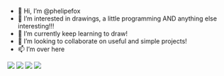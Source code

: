 - 👋 Hi, I’m @phelipefox
- 👀 I’m interested in drawings, a little programming AND anything else interesting!!!
- 🌱 I’m currently keep learning to draw!
- 💞️ I’m looking to collaborate on useful and simple projects!
- 📫 I’m over here 

<a href="https://twitter.com/phelipef0x"><img src="https://img.shields.io/badge/Twitter-1DA1F2?style=for-the-badge&logo=twitter&logoColor=white" class="media-object  img-responsive img-thumbnail"></a>
<a href="https://lerlinux.blogspot.com/"><img src="https://img.shields.io/badge/Blogger-FF5722?style=for-the-badge&logo=blogger&logoColor=white" class="media-object  img-responsive img-thumbnail"></a>
<a href="https://www.youtube.com/c/phelipefox/"><img src="https://img.shields.io/badge/YouTube-FF0000?style=for-the-badge&logo=youtube&logoColor=white" class="media-object  img-responsive img-thumbnail"></a>
<a href="https://steamcommunity.com/id/phelipefox/"><img src="https://img.shields.io/badge/Steam-000000?style=for-the-badge&logo=steam&logoColor=white" class="media-object  img-responsive img-thumbnail"></a>

<!---
phelipefox/phelipefox is a ✨ special ✨ repository because its `README.md` (this file) appears on your GitHub profile.
You can click the Preview link to take a look at your changes.
--->
